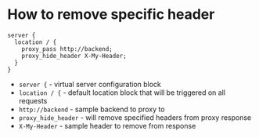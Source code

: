 # How to remove specific header

```nginx
server {
  location / {
    proxy_pass http://backend;
    proxy_hide_header X-My-Header;
  }
}
```

- `server {` - virtual server configuration block
- `location / {` - default location block that will be triggered on all requests
- `http://backend` - sample backend to proxy to
- `proxy_hide_header` - will remove specified headers from proxy response
- `X-My-Header` - sample header to remove from response


